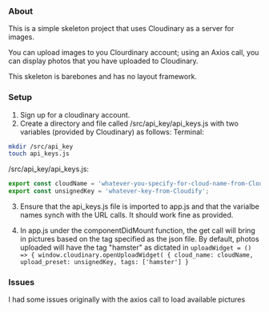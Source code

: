 ### About
This is a simple skeleton project that uses Cloudinary as a server for images. 

You can upload images to you Clourdinary account; using an Axios call, you can display photos that you have uploaded to Cloudinary.

This skeleton is barebones and has no layout framework.

### Setup
1. Sign up for a cloudinary account.
2. Create a directory and file called  /src/api_key/api_keys.js with two variables (provided by Cloudinary) as follows:
Terminal:
```bash
mkdir /src/api_key
touch api_keys.js
```
/src/api_key/api_keys.js:
```javascript
export const cloudName = 'whatever-you-specify-for-cloud-name-from-Cloudify';
export const unsignedKey = 'whatever-key-from-Cloudify';
```
3. Ensure that the api_keys.js file is imported to app.js and that the varialbe names synch with the URL calls. It should work fine as provided.

4. In app.js under the componentDidMount function, the get call will bring in pictures based on the tag specified as the json file. By default, photos uploaded will have the tag "hamster" as dictated in `uploadWidget = () => {
    window.cloudinary.openUploadWidget(
      {
        cloud_name: cloudName,
        upload_preset: unsignedKey,
        tags: ['hamster']
      }`
   

### Issues
I had some issues originally with the axios call to load available pictures
